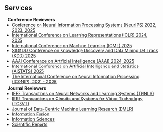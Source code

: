 ## Services

<h4 style="margin:0 10px 0;">Conference Reviewers</h4>

<ul style="margin:0 0 5px;">
  <li><a href=""><autocolor>Conference on Neural Information Processing Systems (NeurIPS) 2022, 2023, 2025 </autocolor></a></li>
  <li><a href=""><autocolor>International Conference on Learning Representations (ICLR) 2024, 2025</autocolor></a></li>
  <li><a href=""><autocolor>International Conference on Machine Learning (ICML) 2025</autocolor></a></li>
  <li><a href=""><autocolor>SIGKDD Conference on Knowledge Discovery and Data Mining DB Track (KDD) 2025</autocolor></a></li>
  <li><a href=""><autocolor>AAAI Conference on Artificial Intelligence (AAAI) 2024, 2025</autocolor></a></li>
  <li><a href=""><autocolor>International Conference on Artificial Intelligence and Statistics (AISTATS) 2025</autocolor></a></li>
  <li><a href=""><autocolor>The International Conference on Neural Information Processing (ICONIP), 2021 - 2025</autocolor></a></li>
</ul>

<h4 style="margin:0 10px 0;">Journal Reviewers</h4>

<ul style="margin:0 0 20px;">
  <li><a href=""><autocolor>IEEE Transactions on Neural Networks and Learning Systems (TNNLS)</autocolor></a></li>
  <li><a href=""><autocolor>IEEE Transactions on Circuits and Systems for Video Technology (TCSVT)</autocolor></a></li>
  <li><a href=""><autocolor>Journal of Data-Centric Machine Learning Research (DMLR)</autocolor></a></li>
  <li><a href=""><autocolor>Information Fusion</autocolor></a></li>
  <li><a href=""><autocolor>Information Sciences</autocolor></a></li>
  <li><a href=""><autocolor>Scientific Reports</autocolor></a></li>
</ul>
